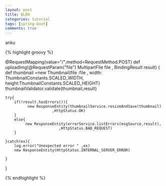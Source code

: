```yaml
---
layout: post
title: BLEH
categories: tutorial
tags: [spring-boot]
comments: true
--- 
```


anku


{% highlight groovy %}

@RequestMapping(value="/",method=RequestMethod.POST)
def uploadImg(@RequestParam("file") MultipartFile file , BindingResult result)
{
	def thumbnail =new Thumbnail(file :file ,
				     width: ThumbnailConstants.SCALED_WIDTH,
				     height:ThumbnailConstants.SCALED_HEIGHT)
	thumbnailValidator.validate(thumbnail,result)	
	
	try{
		if(!result.hasErrors()){
			  new ResponseEntity(thumbnailService.resizeAndSave(thumbnail)
				  	     ,HttpStatus.OK)
		}
		else{
			 new ResponseEntity(errorService.listErrors(msgSource,result),
				            ,HttpStatus.BAD_REQUEST)
		}
		
	}catch(ex){
		log.error("Unexpected error " ,ex)
		new ResponseEntity(HttpStatus.INTERNAL_SERVER_ERROR)
		
	}
}
	
{% endhighlight %}
